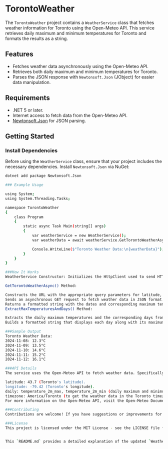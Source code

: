 ﻿# TorontoWeather

The `TorontoWeather` project contains a `WeatherService` class that fetches weather information for Toronto using the Open-Meteo API. This service retrieves daily maximum and minimum temperatures for Toronto and formats the results as a string.

## Features

- Fetches weather data asynchronously using the Open-Meteo API.
- Retrieves both daily maximum and minimum temperatures for Toronto.
- Parses the JSON response with `Newtonsoft.Json` (JObject) for easier data manipulation.

## Requirements

- .NET 5 or later.
- Internet access to fetch data from the Open-Meteo API.
- [Newtonsoft.Json](https://www.nuget.org/packages/Newtonsoft.Json/) for JSON parsing.

## Getting Started

### Install Dependencies

Before using the `WeatherService` class, ensure that your project includes the necessary dependencies. Install `Newtonsoft.Json` via NuGet:

```bash
dotnet add package Newtonsoft.Json

### Example Usage

using System;
using System.Threading.Tasks;

namespace TorontoWeather
{
    class Program
    {
        static async Task Main(string[] args)
        {
            var weatherService = new WeatherService();
            var weatherData = await weatherService.GetTorontoWeatherAsync();

            Console.WriteLine($"Toronto Weather Data:\n{weatherData}");
        }
    }
}

###How It Works
WeatherService Constructor: Initializes the HttpClient used to send HTTP requests.

GetTorontoWeatherAsync() Method:

Constructs the URL with the appropriate query parameters for latitude, longitude, daily max and min temperature, and timezone.
Sends an asynchronous GET request to fetch weather data in JSON format.
Returns a formatted string with the dates and corresponding maximum temperatures.
ExtractMaxTemperaturesAndDays() Method:

Extracts the daily maximum temperatures and the corresponding days from the parsed JSON response.
Builds a formatted string that displays each day along with its maximum temperature in Celsius.

###Sample Output
Toronto Weather Data:
2024-11-08: 12.3°C
2024-11-09: 13.5°C
2024-11-10: 14.6°C
2024-11-11: 15.2°C
2024-11-12: 16.1°C

###API Details
The service uses the Open-Meteo API to fetch weather data. Specifically, it requests:

latitude: 43.7 (Toronto's latitude).
longitude: -79.42 (Toronto's longitude).
daily: temperature_2m_max, temperature_2m_min (daily maximum and minimum temperature).
timezone: America/Toronto (to get the weather data in the Toronto timezone).
For more information on the Open-Meteo API, visit the Open-Meteo Documentation.

###Contributing
Contributions are welcome! If you have suggestions or improvements for this service, feel free to fork this repository and submit a pull request.

###License
This project is licensed under the MIT License - see the LICENSE file for details.


This `README.md` provides a detailed explanation of the updated `WeatherService`, highlighting the ability to fetch both daily maximum and minimum temperatures for Toronto, and gives example usage, expected output, and more. Let me know if you need further modifications!







